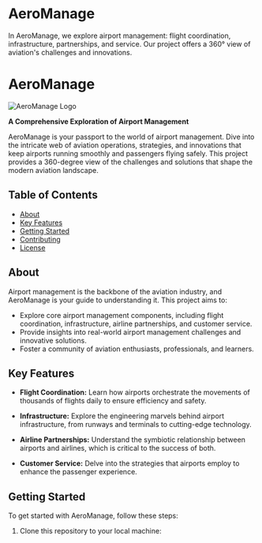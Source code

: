 # AeroManage
In AeroManage, we explore airport management: flight coordination, infrastructure, partnerships, and service. Our project offers a 360° view of aviation's challenges and innovations.
# AeroManage

![AeroManage Logo](link-to-your-logo.png)

**A Comprehensive Exploration of Airport Management**

AeroManage is your passport to the world of airport management. Dive into the intricate web of aviation operations, strategies, and innovations that keep airports running smoothly and passengers flying safely. This project provides a 360-degree view of the challenges and solutions that shape the modern aviation landscape.

## Table of Contents
- [About](#about)
- [Key Features](#key-features)
- [Getting Started](#getting-started)
- [Contributing](#contributing)
- [License](#license)

## About

Airport management is the backbone of the aviation industry, and AeroManage is your guide to understanding it. This project aims to:

- Explore core airport management components, including flight coordination, infrastructure, airline partnerships, and customer service.
- Provide insights into real-world airport management challenges and innovative solutions.
- Foster a community of aviation enthusiasts, professionals, and learners.

## Key Features

- **Flight Coordination:** Learn how airports orchestrate the movements of thousands of flights daily to ensure efficiency and safety.

- **Infrastructure:** Explore the engineering marvels behind airport infrastructure, from runways and terminals to cutting-edge technology.

- **Airline Partnerships:** Understand the symbiotic relationship between airports and airlines, which is critical to the success of both.

- **Customer Service:** Delve into the strategies that airports employ to enhance the passenger experience.

## Getting Started

To get started with AeroManage, follow these steps:

1. Clone this repository to your local machine:
   ```sh
   

